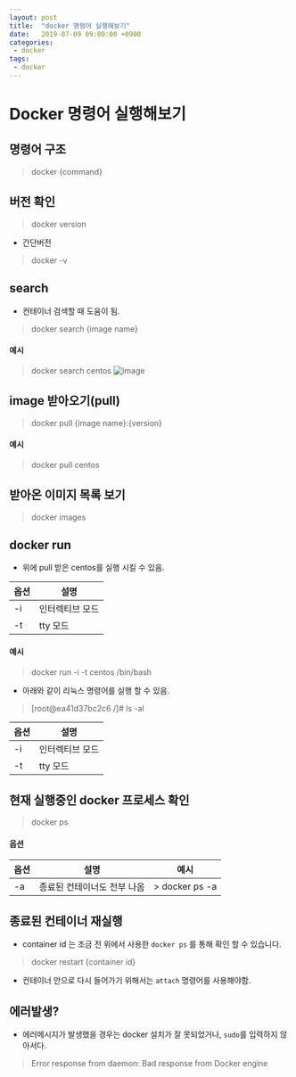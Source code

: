 ```yaml
---
layout: post
title:  "docker 명령어 실행해보기"
date:   2019-07-09 09:00:00 +0900
categories:
 - docker
tags: 
 - docker
---
```

# Docker 명령어 실행해보기
## 명령어 구조
> docker {command}

## 버전 확인
> docker version 

- 간단버전

> docker -v

## search
- 컨테이너 검색할 때 도움이 됨.

> docker search {image name}

#### 예시
> docker search centos
![image](https://user-images.githubusercontent.com/13219787/60896711-c03a6e80-a2a1-11e9-9bbf-1e48ccb59857.png)

## image 받아오기(pull)
> docker pull {image name}:{version}

#### 예시
> docker pull centos

## 받아온 이미지 목록 보기
> docker images

## docker run
- 위에 pull 받은 centos를 실행 시킬 수 있음.

옵션 | 설명
-- | --
-i | 인터렉티브 모드
-t | tty 모드

#### 예시

> docker run -i -t centos /bin/bash

- 아래와 같이 리눅스 명령어를 실행 할 수 있음.

> [root@ea41d37bc2c6 /]#  ls -al

옵션 | 설명
-- | --
-i | 인터렉티브 모드
-t | tty 모드

## 현재 실행중인 docker 프로세스 확인

> docker ps

#### 옵션
옵션 | 설명 | 예시
--|--|--
-a | 종료된 컨테이너도 전부 나옴 | > docker ps -a

## 종료된 컨테이너 재실행
- container id 는 조금 전 위에서 사용한 `docker ps` 를 통해 확인 할 수 있습니다.

> docker restart {container id}

- 컨테이너 안으로 다시 들어가기 위해서는 `attach` 명령어를 사용해야함.

## 에러발생?
- 에러메시지가 발생했을 경우는 docker 설치가 잘 못되었거나, `sudo`를 입력하지 않아서다.

> Error response from daemon: Bad response from Docker engine

